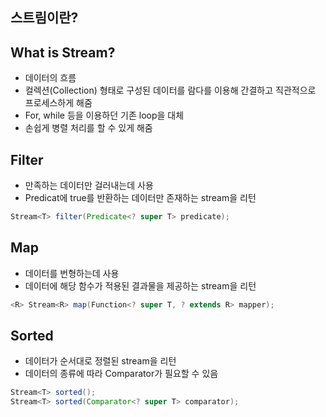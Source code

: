 ## 스트림이란? 
## What is Stream?
- 데이터의 흐름
- 컬렉션(Collection) 형태로 구성된 데이터를 람다를 이용해 간결하고 직관적으로 프로세스하게 해줌
- For, while 등을 이용하던 기존 loop을 대체
- 손쉽게 병렬 처리를 할 수 있게 해줌

## Filter
- 만족하는 데이터만 걸러내는데 사용
- Predicat에 true를 반환하는 데이터만 존재하는 stream을 리턴
```java
Stream<T> filter(Predicate<? super T> predicate);
```

## Map
- 데이터를 번형하는데 사용
- 데이터에 해당 함수가 적용된 결과물을 제공하는 stream을 리턴
```java
<R> Stream<R> map(Function<? super T, ? extends R> mapper);
```

## Sorted
- 데이터가 순서대로 정렬된 stream을 리턴
- 데이터의 종류에 따라 Comparator가 필요할 수 있음
```java
Stream<T> sorted();
Stream<T> sorted(Comparator<? super T> comparator);
```